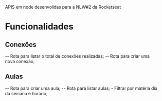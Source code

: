 APIS em node desenvolidas para a NLW#2 da Rocketseat

# Funcionalidades

## Conexões

-- Rota para listar o total de conexões realizadas;
-- Rota para criar uma nova conexão;

## Aulas

-- Rota para criar uma aula;
-- Rota para listar aulas;
    - Filtrar por matéria dia da semana e horário;
